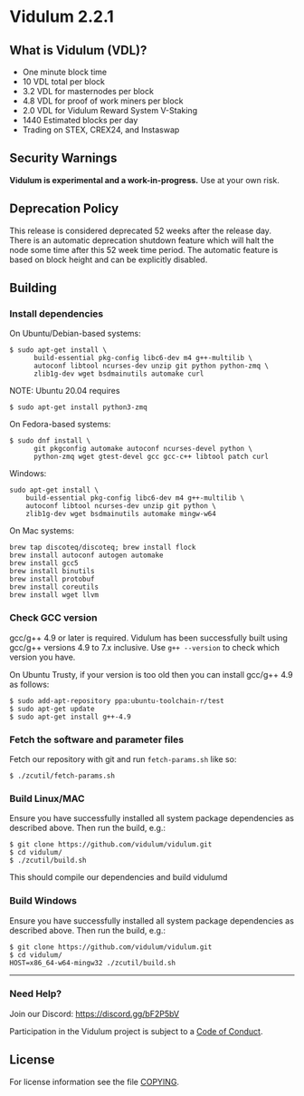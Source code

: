 # Vidulum 2.2.1

## What is Vidulum (VDL)?

- One minute block time
- 10 VDL total per block
- 3.2 VDL for masternodes per block
- 4.8 VDL for proof of work miners per block
- 2.0 VDL for Vidulum Reward System V-Staking
- 1440 Estimated blocks per day
- Trading on STEX, CREX24, and Instaswap

## Security Warnings

**Vidulum is experimental and a work-in-progress.** Use at your own risk.

## Deprecation Policy

This release is considered deprecated 52 weeks after the release day. There
is an automatic deprecation shutdown feature which will halt the node some
time after this 52 week time period. The automatic feature is based on block
height and can be explicitly disabled.

## Building

### Install dependencies

On Ubuntu/Debian-based systems:

```
$ sudo apt-get install \
      build-essential pkg-config libc6-dev m4 g++-multilib \
      autoconf libtool ncurses-dev unzip git python python-zmq \
      zlib1g-dev wget bsdmainutils automake curl
```

NOTE: Ubuntu 20.04 requires

```
$ sudo apt-get install python3-zmq
```

On Fedora-based systems:

```
$ sudo dnf install \
      git pkgconfig automake autoconf ncurses-devel python \
      python-zmq wget gtest-devel gcc gcc-c++ libtool patch curl
```

Windows:

```
sudo apt-get install \
    build-essential pkg-config libc6-dev m4 g++-multilib \
    autoconf libtool ncurses-dev unzip git python \
    zlib1g-dev wget bsdmainutils automake mingw-w64
```

On Mac systems:

```
brew tap discoteq/discoteq; brew install flock
brew install autoconf autogen automake
brew install gcc5
brew install binutils
brew install protobuf
brew install coreutils
brew install wget llvm
```

### Check GCC version

gcc/g++ 4.9 or later is required. Vidulum has been successfully built using gcc/g++ versions 4.9 to 7.x inclusive. Use `g++ --version` to check which version you have.

On Ubuntu Trusty, if your version is too old then you can install gcc/g++ 4.9 as follows:

```
$ sudo add-apt-repository ppa:ubuntu-toolchain-r/test
$ sudo apt-get update
$ sudo apt-get install g++-4.9
```

### Fetch the software and parameter files

Fetch our repository with git and run `fetch-params.sh` like so:

```
$ ./zcutil/fetch-params.sh
```

### Build Linux/MAC

Ensure you have successfully installed all system package dependencies as described above. Then run the build, e.g.:

```
$ git clone https://github.com/vidulum/vidulum.git
$ cd vidulum/
$ ./zcutil/build.sh
```

This should compile our dependencies and build vidulumd

### Build Windows

Ensure you have successfully installed all system package dependencies as described above. Then run the build, e.g.:

```
$ git clone https://github.com/vidulum/vidulum.git
$ cd vidulum/
HOST=x86_64-w64-mingw32 ./zcutil/build.sh
```

---

### Need Help?

Join our Discord: https://discord.gg/bF2P5bV

Participation in the Vidulum project is subject to a
[Code of Conduct](code_of_conduct.md).

## License

For license information see the file [COPYING](COPYING).

